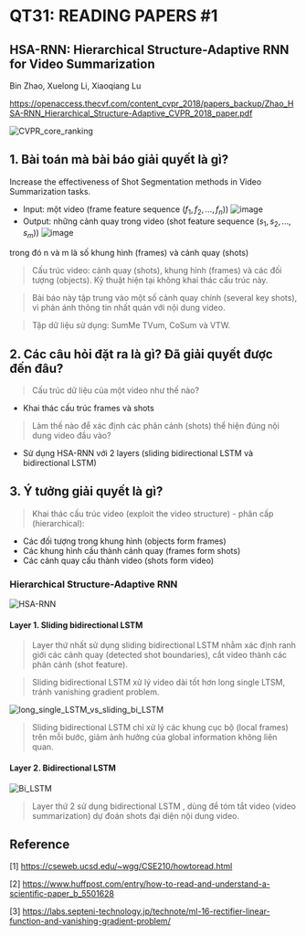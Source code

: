 # QT31: READING PAPERS #1

## HSA-RNN: Hierarchical Structure-Adaptive RNN for Video Summarization 
Bin Zhao, Xuelong Li, Xiaoqiang Lu

https://openaccess.thecvf.com/content_cvpr_2018/papers_backup/Zhao_HSA-RNN_Hierarchical_Structure-Adaptive_CVPR_2018_paper.pdf

![CVPR_core_ranking](https://user-images.githubusercontent.com/79246748/118426941-5e958780-b6f6-11eb-9ff6-a2210d9e749f.png)


## 1. Bài toán mà bài báo giải quyết là gì? 
Increase the effectiveness of Shot Segmentation methods in Video Summarization tasks.
- Input: một video (frame feature sequence $(f_1,f_2,\dots,f_n)$)
![image](https://user-images.githubusercontent.com/67210864/118485899-2c5e4700-b743-11eb-88e8-366bb9d760a5.png)
- Output: những cảnh quay trong video (shot feature sequence $(s_1,s_2,\dots,s_m)$) 
![image](https://user-images.githubusercontent.com/67210864/118485929-341deb80-b743-11eb-9fd6-e445452532f6.png)

trong đó n và m là số khung hình (frames) và cảnh quay (shots)

> Cấu trúc video: cảnh quay (shots), khung hình (frames) và các đối tượng (objects). Kỹ thuật hiện tại không khai thác cấu trúc này.

> Bài báo này tập trung vào một số cảnh quay chính (several key shots), vì phản ánh thông tin nhất quán với nội dung video. 

> Tập dữ liệu sử dụng: SumMe TVum, CoSum và VTW.  

## 2. Các câu hỏi đặt ra là gì? Đã giải quyết được đến đâu?

> Cấu trúc dữ liệu của một video như thế nào? 

- Khai thác cấu trúc frames và shots

> Làm thế nào để xác định các phân cảnh (shots) thể hiện đúng nội dung video đầu vào?

- Sử dụng HSA-RNN với 2 layers (sliding bidirectional LSTM và bidirectional LSTM)


## 3. Ý tưởng giải quyết là gì?

> Khai thác cấu trúc video (exploit the video structure) - phân cấp (hierarchical): 
- Các đối tượng trong khung hình (objects form frames)
- Các khung hình cấu thành cảnh quay (frames form shots)
- Các cảnh quay cấu thành video (shots form video)

### Hierarchical Structure-Adaptive RNN

![HSA-RNN](https://user-images.githubusercontent.com/79246748/118468649-2eb6a600-b72f-11eb-9d7d-6b93c933a937.png)

#### Layer 1. Sliding bidirectional LSTM

> Layer thứ nhất sử dụng sliding bidirectional LSTM nhằm xác định ranh giới các cảnh quay (detected shot boundaries), cắt video thành các phân cảnh (shot feature).

> Sliding bidirectional LSTM xử lý video dài tốt hơn long single LTSM, tránh vanishing gradient problem.

![long_single_LSTM_vs_sliding_bi_LSTM](https://user-images.githubusercontent.com/79246748/118475498-873d7180-b736-11eb-9e06-7520c493c802.png)

> Sliding bidirectional LSTM chỉ xử lý các khung cục bộ (local frames) trên mỗi bước, giảm ảnh hưởng của global information không liên quan.

#### Layer 2. Bidirectional LSTM

![Bi_LSTM](https://user-images.githubusercontent.com/79246748/118460404-de3b4a80-b726-11eb-836b-53f1eef8b2e3.png)

> Layer thứ 2 sử dụng bidirectional LSTM , dùng để tóm tắt video (video summarization) dự đoán shots đại diện nội dung video.


## Reference 

[1] https://cseweb.ucsd.edu/~wgg/CSE210/howtoread.html

[2] https://www.huffpost.com/entry/how-to-read-and-understand-a-scientific-paper_b_5501628

[3] https://labs.septeni-technology.jp/technote/ml-16-rectifier-linear-function-and-vanishing-gradient-problem/
